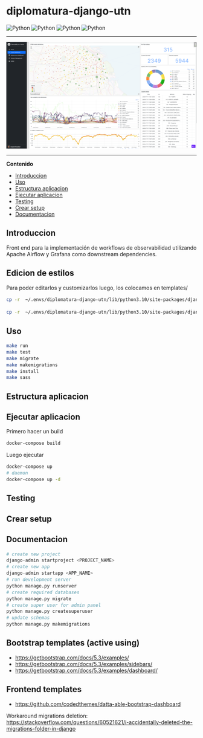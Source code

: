 # diplomatura-django-utn

![Python](https://img.shields.io/badge/observability--workflows-v1.0.0-orange)
![Python](https://img.shields.io/badge/python-v3.10.6-blue)
![Python](https://img.shields.io/badge/django-v3.2.5-lightgreen)
![Python](https://img.shields.io/badge/platform-linux--64%7Cwin--64-lightgrey)


----
<img src="doc/img/img3.png" width="800">

---

**Contenido**
- [Introduccion](#introduccion)
- [Uso](#uso)
- [Estructura aplicacion](#estructura-aplicacion)
- [Ejecutar aplicacion](#ejecutar-aplicacion)
- [Testing](#testing)
- [Crear setup](#crear-setup)
- [Documentacion](#documentacion)


## Introduccion 

Front end para la implementación de workflows de observabilidad utilizando Apache Airflow y Grafana como downstream dependencies.

## Edicion de estilos
Para poder editarlos y customizarlos luego, los colocamos en templates/
```bash
cp -r  ~/.envs/diplomatura-django-utn/lib/python3.10/site-packages/django/contrib/admin/templates/registration/ observability_workflows/templates/

cp -r  ~/.envs/diplomatura-django-utn/lib/python3.10/site-packages/django/contrib/admin/templates/admin/ observability_workflows/templates/
```

## Uso
```bash
make run
make test
make migrate
make makemigrations
make install
make sass
```

## Estructura aplicacion

## Ejecutar aplicacion
Primero hacer un build

```bash
docker-compose build
```

Luego ejecutar
```bash
docker-compose up
# daemon
docker-compose up -d
```

## Testing

## Crear setup

## Documentacion
```python
# create new project
django-admin startproject <PROJECT_NAME>
# create new app
django-admin startapp <APP_NAME>
# run development server
python manage.py runserver
# create required databases
python manage.py migrate
# create super user for admin panel
python manage.py createsuperuser
# update schemas
python manage.py makemigrations

```

## Bootstrap templates (active using)
- https://getbootstrap.com/docs/5.3/examples/
- https://getbootstrap.com/docs/5.3/examples/sidebars/
- https://getbootstrap.com/docs/5.3/examples/dashboard/

## Frontend templates
- https://github.com/codedthemes/datta-able-bootstrap-dashboard


Workaround migrations deletion: https://stackoverflow.com/questions/60521621/i-accidentally-deleted-the-migrations-folder-in-django
